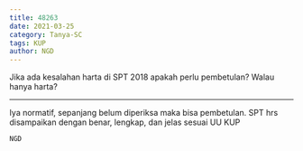 ```yaml
---
title: 48263
date: 2021-03-25
category: Tanya-SC
tags: KUP
author: NGD
---
```


Jika ada kesalahan harta di SPT 2018 apakah perlu pembetulan? Walau hanya harta?

---

Iya normatif, sepanjang belum diperiksa maka bisa pembetulan. SPT hrs disampaikan dengan benar, lengkap, dan jelas sesuai UU KUP

`NGD`

